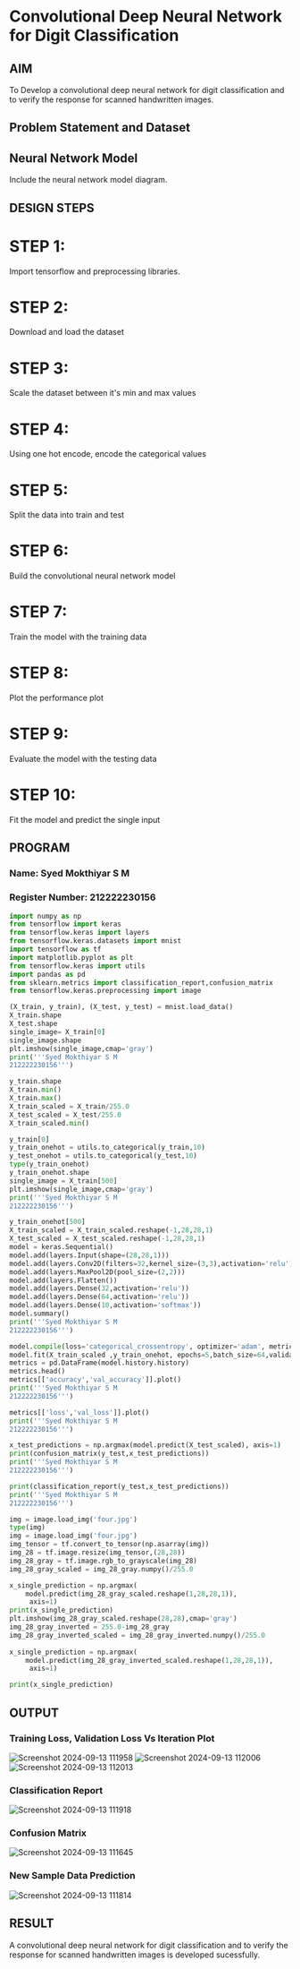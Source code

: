 # Convolutional Deep Neural Network for Digit Classification

## AIM

To Develop a convolutional deep neural network for digit classification and to verify the response for scanned handwritten images.

## Problem Statement and Dataset

## Neural Network Model

Include the neural network model diagram.
## DESIGN STEPS

# STEP 1:
Import tensorflow and preprocessing libraries.

# STEP 2:
Download and load the dataset

# STEP 3:
Scale the dataset between it's min and max values

# STEP 4:
Using one hot encode, encode the categorical values

#  STEP 5:
Split the data into train and test

# STEP 6:
Build the convolutional neural network model

# STEP 7:
Train the model with the training data

# STEP 8:
Plot the performance plot

#  STEP 9:
Evaluate the model with the testing data

#  STEP 10:
Fit the model and predict the single input

## PROGRAM

### Name: Syed Mokthiyar S M
### Register Number: 212222230156
```python
import numpy as np
from tensorflow import keras
from tensorflow.keras import layers
from tensorflow.keras.datasets import mnist
import tensorflow as tf
import matplotlib.pyplot as plt
from tensorflow.keras import utils
import pandas as pd
from sklearn.metrics import classification_report,confusion_matrix
from tensorflow.keras.preprocessing import image

(X_train, y_train), (X_test, y_test) = mnist.load_data()
X_train.shape
X_test.shape
single_image= X_train[0]
single_image.shape
plt.imshow(single_image,cmap='gray')
print('''Syed Mokthiyar S M 
212222230156''')

y_train.shape
X_train.min()
X_train.max()
X_train_scaled = X_train/255.0
X_test_scaled = X_test/255.0
X_train_scaled.min()

y_train[0]
y_train_onehot = utils.to_categorical(y_train,10)
y_test_onehot = utils.to_categorical(y_test,10)
type(y_train_onehot)
y_train_onehot.shape
single_image = X_train[500]
plt.imshow(single_image,cmap='gray')
print('''Syed Mokthiyar S M 
212222230156''')

y_train_onehot[500]
X_train_scaled = X_train_scaled.reshape(-1,28,28,1)
X_test_scaled = X_test_scaled.reshape(-1,28,28,1)
model = keras.Sequential()
model.add(layers.Input(shape=(28,28,1)))
model.add(layers.Conv2D(filters=32,kernel_size=(3,3),activation='relu'))
model.add(layers.MaxPool2D(pool_size=(2,2)))
model.add(layers.Flatten())
model.add(layers.Dense(32,activation='relu'))
model.add(layers.Dense(64,activation='relu'))
model.add(layers.Dense(10,activation='softmax'))
model.summary()
print('''Syed Mokthiyar S M 
212222230156''')

model.compile(loss='categorical_crossentropy', optimizer='adam', metrics=['accuracy'])
model.fit(X_train_scaled ,y_train_onehot, epochs=5,batch_size=64,validation_data=(X_test_scaled,y_test_onehot))
metrics = pd.DataFrame(model.history.history)
metrics.head()
metrics[['accuracy','val_accuracy']].plot()
print('''Syed Mokthiyar S M 
212222230156''')

metrics[['loss','val_loss']].plot()
print('''Syed Mokthiyar S M 
212222230156''')

x_test_predictions = np.argmax(model.predict(X_test_scaled), axis=1)
print(confusion_matrix(y_test,x_test_predictions))
print('''Syed Mokthiyar S M 
212222230156''')

print(classification_report(y_test,x_test_predictions))
print('''Syed Mokthiyar S M 
212222230156''')

img = image.load_img('four.jpg')
type(img)
img = image.load_img('four.jpg')
img_tensor = tf.convert_to_tensor(np.asarray(img))
img_28 = tf.image.resize(img_tensor,(28,28))
img_28_gray = tf.image.rgb_to_grayscale(img_28)
img_28_gray_scaled = img_28_gray.numpy()/255.0

x_single_prediction = np.argmax(
    model.predict(img_28_gray_scaled.reshape(1,28,28,1)),
     axis=1)
print(x_single_prediction)
plt.imshow(img_28_gray_scaled.reshape(28,28),cmap='gray')
img_28_gray_inverted = 255.0-img_28_gray
img_28_gray_inverted_scaled = img_28_gray_inverted.numpy()/255.0
     
x_single_prediction = np.argmax(
    model.predict(img_28_gray_inverted_scaled.reshape(1,28,28,1)),
     axis=1)

print(x_single_prediction)
```
## OUTPUT

### Training Loss, Validation Loss Vs Iteration Plot
![Screenshot 2024-09-13 111958](https://github.com/user-attachments/assets/324f3b2f-5a77-4105-a1a5-0beca72136e3)
![Screenshot 2024-09-13 112006](https://github.com/user-attachments/assets/5d29f213-3b3f-4e94-b0e0-be77fdf1137f)
![Screenshot 2024-09-13 112013](https://github.com/user-attachments/assets/0b293e77-75ca-47ce-bf21-94a63f296a17)


### Classification Report

![Screenshot 2024-09-13 111918](https://github.com/user-attachments/assets/0f9c3efb-2742-4132-92f8-d5127768571e)


### Confusion Matrix

![Screenshot 2024-09-13 111645](https://github.com/user-attachments/assets/716abf84-1c54-4619-8ed0-75b62fe02c3c)


### New Sample Data Prediction

![Screenshot 2024-09-13 111814](https://github.com/user-attachments/assets/59ce1d72-289e-442a-9949-9dc61ccf1fda)


## RESULT
A convolutional deep neural network for digit classification and to verify the response for scanned handwritten images is developed sucessfully.
